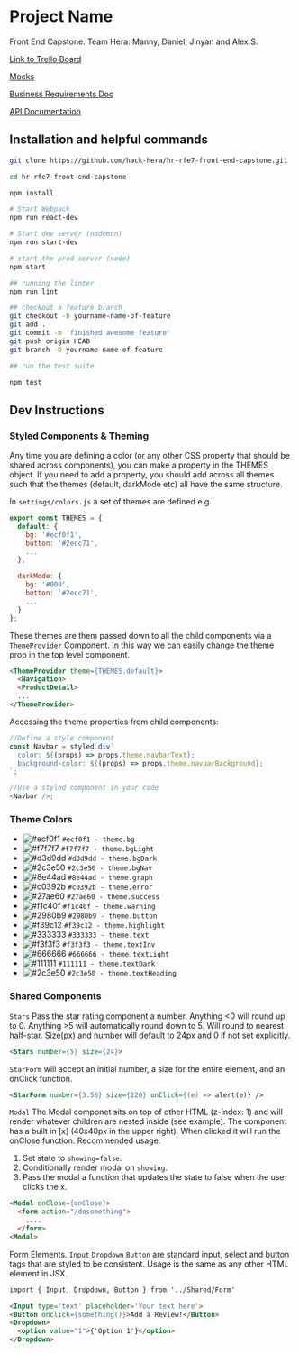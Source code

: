 # Project Name

Front End Capstone. Team Hera: Manny, Daniel, Jinyan and Alex S.

[Link to Trello Board](https://trello.com/b/PS0E1PSC/front-end-capstone)

[Mocks](https://xd.adobe.com/view/e600dc0f-454c-44e3-5075-7872d04189ff-9031/?fullscreen)

[Business Requirements Doc](https://docs.google.com/document/d/1KAqduzY8ae3DYrSoCL1i23qHe95zJRYFulqMk-sGLWY/edit#)

[API Documentation](https://learn-2.galvanize.com/cohorts/3052/blocks/94/content_files/Front%20End%20Capstone/project-atelier-catwalk/API_Overview.md)

## Installation and helpful commands

```bash
git clone https://github.com/hack-hera/hr-rfe7-front-end-capstone.git

cd hr-rfe7-front-end-capstone

npm install

# Start Webpack
npm run react-dev

# Start dev server (nodemon)
npm run start-dev

# start the prod server (node)
npm start

## running the linter
npm run lint

## checkout a feature branch
git checkout -b yourname-name-of-feature
git add .
git commit -m 'finished awesome feature'
git push origin HEAD
git branch -D yourname-name-of-feature

## run the test suite

npm test
```

## Dev Instructions

### Styled Components & Theming

Any time you are defining a color (or any other CSS property that should be shared across components), you can make a property in the THEMES object. If you need to add a property, you should add across all themes such that the themes (default, darkMode etc) all have the same structure.

In `settings/colors.js` a set of themes are defined e.g.

```javascript
export const THEMES = {
  default: {
    bg: '#ecf0f1',
    button: '#2ecc71',
    ...
  },

  darkMode: {
    bg: '#000',
    button: '#2ecc71',
    ...
  }
};
```

These themes are them passed down to all the child components via a `ThemeProvider` Component. In this way we can easily change the theme prop in the top level component.

```HTML
<ThemeProvider theme={THEMES.default}>
  <Navigation>
  <ProductDetail>
  ...
</ThemeProvider>

```

Accessing the theme properties from child components:

```javascript
//Define a style component
const Navbar = styled.div`
  color: ${(props) => props.theme.navbarText};
  background-color: ${(props) => props.theme.navbarBackground};
`;

//Use a styled component in your code
<Navbar />;
```

### Theme Colors

- ![#ecf0f1](https://via.placeholder.com/15/ecf0f1/000000?text=+) `#ecf0f1 - theme.bg`
- ![#f7f7f7](https://via.placeholder.com/15/f7f7f7/000000?text=+) `#f7f7f7 - theme.bgLight`
- ![#d3d9dd](https://via.placeholder.com/15/d3d9dd/000000?text=+) `#d3d9dd - theme.bgDark`
- ![#2c3e50](https://via.placeholder.com/15/2c3e50/000000?text=+) `#2c3e50 - theme.bgNav`
- ![#8e44ad](https://via.placeholder.com/15/8e44ad/000000?text=+) `#8e44ad - theme.graph`
- ![#c0392b](https://via.placeholder.com/15/c0392b/000000?text=+) `#c0392b - theme.error`
- ![#27ae60](https://via.placeholder.com/15/27ae60/000000?text=+) `#27ae60 - theme.success`
- ![#f1c40f](https://via.placeholder.com/15/f1c40f/000000?text=+) `#f1c40f - theme.warning`
- ![#2980b9](https://via.placeholder.com/15/2980b9/000000?text=+) `#2980b9 - theme.button`
- ![#f39c12](https://via.placeholder.com/15/f39c12/000000?text=+) `#f39c12 - theme.highlight`
- ![#333333](https://via.placeholder.com/15/333333/000000?text=+) `#333333 - theme.text`
- ![#f3f3f3](https://via.placeholder.com/15/f3f3f3/000000?text=+) `#f3f3f3 - theme.textInv`
- ![#666666](https://via.placeholder.com/15/666666/000000?text=+) `#666666 - theme.textLight`
- ![#111111](https://via.placeholder.com/15/111111/000000?text=+) `#111111 - theme.textDark`
- ![#2c3e50](https://via.placeholder.com/15/2c3e50/000000?text=+) `#2c3e50 - theme.textHeading`

### Shared Components

`Stars` Pass the star rating component a number. Anything <0 will round up to 0. Anything >5 will automatically round down to 5. Will round to nearest half-star. Size(px) and number will default to 24px and 0 if not set explicitly.

```HTML
<Stars number={5} size={24}>
```

`StarForm` will accept an initial number, a size for the entire element, and an onClick function.

```HTML
<StarForm number={3.56} size={120} onClick={(e) => alert(e)} />
```

`Modal` The Modal componet sits on top of other HTML (z-index: 1) and will render whatever children are nested inside (see example). The component has a built in [x] (40x40px in the upper right). When clicked it will run the onClose function. Recommended usage:

1. Set state to `showing=false`.
2. Conditionally render modal on `showing`.
3. Pass the modal a function that updates the state to false when the user clicks the x.

```HTML
<Modal onClose={onClose}>
  <form action="/dosomething">
    ....
  </form>
<Modal>
```

Form Elements. `Input` `Dropdown` `Button` are standard input, select and button tags that are styled to be consistent. Usage is the same as any other HTML element in JSX.

```HTML
import { Input, Dropdown, Button } from '../Shared/Form'

<Input type='text' placeholder='Your text here'>
<Button onclick={something()}>Add a Review!</Button>
<Dropdown>
  <option value="1">{'Option 1'}</option>
</Dropdown>
```
